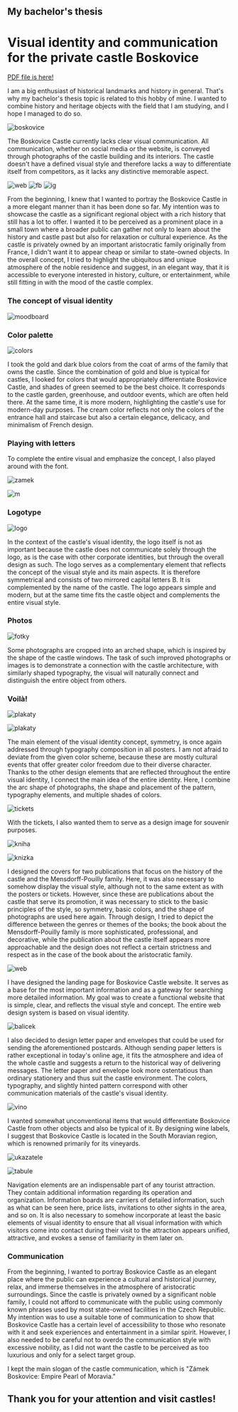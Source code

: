 ## My bachelor's thesis

# Visual identity and communication for the private castle Boskovice

[PDF file is here!](bachelor_presentation.pdf)

I am a big enthusiast of historical landmarks and history in general. That's why my bachelor's thesis topic is related to this hobby of mine. 
I wanted to combine history and heritage objects with the field that I am studying, and I hope I managed to do so.

![boskovice](zamek-boskovice-2022_12_7-125320.jpg)

The Boskovice Castle currently lacks clear visual communication. All communication, whether on social media or the website, is conveyed through photographs of the castle building and its interiors. The castle doesn't have a defined visual style and therefore lacks a way to differentiate itself from competitors, as it lacks any distinctive memorable aspect. 

![web](analyza_webu.jpg) ![fb](fb_boskovice.jpg) ![ig](instagram_boskovice.jpg)


From the beginning, I knew that I wanted to portray the Boskovice Castle in a more elegant manner than it has been done so far. My intention was to showcase the castle as a significant regional object with a rich history that still has a lot to offer. I wanted it to be perceived as a prominent place in a small town where a broader public can gather not only to learn about the history and castle past but also for relaxation or cultural experience. As the castle is privately owned by an important aristocratic family originally from France, I didn't want it to appear cheap or similar to state-owned objects. In the overall concept, I tried to highlight the ubiquitous and unique atmosphere of the noble residence and suggest, in an elegant way, that it is accessible to everyone interested in history, culture, or entertainment, while still fitting in with the mood of the castle complex.

### The concept of visual identity

![moodboard](bachelor_presentation.png)


### Color palette

![colors](colors.png)

I took the gold and dark blue colors from the coat of arms of the family that owns the castle. Since the combination of gold and blue is typical for castles, I looked for colors that would appropriately differentiate Boskovice Castle, and shades of green seemed to be the best choice. It corresponds to the castle garden, greenhouse, and outdoor events, which are often held there. At the same time, it is more modern, highlighting the castle's use for modern-day purposes. The cream color reflects not only the colors of the entrance hall and staircase but also a certain elegance, delicacy, and minimalism of French design.

### Playing with letters

To complete the entire visual and emphasize the concept, I also played around with the font.

![zamek](koncept_typografie.png)

![m](koncept_m.jpg)

### Logotype

![logo](logo.png)

In the context of the castle's visual identity, the logo itself is not as important because the castle does not communicate solely through the logo, as is the case with other corporate identities, but through the overall design as such. The logo serves as a complementary element that reflects the concept of the visual style and its main aspects. It is therefore symmetrical and consists of two mirrored capital letters B. It is complemented by the name of the castle. The logo appears simple and modern, but at the same time fits the castle object and complements the entire visual style.

### Photos

![fotky](uprava_fotek.jpg)

Some photographs are cropped into an arched shape, which is inspired by the shape of the castle windows. The task of such improved photographs or images is to demonstrate a connection with the castle architecture, with similarly shaped typography, the visual will naturally connect and distinguish the entire object from others.

### Voilà!

![plakaty](plakaty.jpg)

![plakaty](plakaty_2.png)

The main element of the visual identity concept, symmetry, is once again addressed through typography composition in all posters. I am not afraid to deviate from the given color scheme, because these are mostly cultural events that offer greater color freedom due to their diverse character. Thanks to the other design elements that are reflected throughout the entire visual identity, I connect the main idea of the entire identity. Here, I combine the arc shape of photographs, the shape and placement of the pattern, typography elements, and multiple shades of colors.

![tickets](vstupenky.jpg)

With the tickets, I also wanted them to serve as a design image for souvenir purposes.

![kniha](kniha.jpg)

![knizka](knizka.jpg)

I designed the covers for two publications that focus on the history of the castle and the Mensdorff-Pouilly family. Here, it was also necessary to somehow display the visual style, although not to the same extent as with the posters or tickets. However, since these are publications about the castle that serve its promotion, it was necessary to stick to the basic principles of the style, so symmetry, basic colors, and the shape of photographs are used here again. Through design, I tried to depict the difference between the genres or themes of the books; the book about the Mensdorff-Pouilly family is more sophisticated, professional, and decorative, while the publication about the castle itself appears more approachable and the design does not reflect a certain strictness and respect as in the case of the book about the aristocratic family.

![web](web.jpg)

I have designed the landing page for Boskovice Castle website. It serves as a base for the most important information and as a gateway for searching more detailed information. My goal was to create a functional website that is simple, clear, and reflects the visual style and concept. The entire web design system is based on visual identity.

![balicek](zlaty_balicek.png)

I also decided to design letter paper and envelopes that could be used for sending the aforementioned postcards. Although sending paper letters is rather exceptional in today's online age, it fits the atmosphere and idea of the whole castle and suggests a return to the historical way of delivering messages. The letter paper and envelope look more ostentatious than ordinary stationery and thus suit the castle environment. The colors, typography, and slightly hinted pattern correspond with other communication materials of the castle's visual identity.

![vino](vino.png)

I wanted somewhat unconventional items that would differentiate Boskovice Castle from other objects and also be typical of it. By designing wine labels, I suggest that Boskovice Castle is located in the South Moravian region, which is renowned primarily for its vineyards.

![ukazatele](ukazatele.jpg)

![tabule](tabule.jpg)

Navigation elements are an indispensable part of any tourist attraction. They contain additional information regarding its operation and organization. Information boards are carriers of detailed information, such as what can be seen here, price lists, invitations to other sights in the area, and so on. It is also necessary to somehow incorporate at least the basic elements of visual identity to ensure that all visual information with which visitors come into contact during their visit to the attraction appears unified, attractive, and evokes a sense of familiarity in them later on.

### Communication

From the beginning, I wanted to portray Boskovice Castle as an elegant place where the public can experience a cultural and historical journey, relax, and immerse themselves in the atmosphere of aristocratic surroundings. Since the castle is privately owned by a significant noble family, I could not afford to communicate with the public using commonly known phrases used by most state-owned facilities in the Czech Republic. My intention was to use a suitable tone of communication to show that Boskovice Castle has a certain level of accessibility to those who resonate with it and seek experiences and entertainment in a similar spirit. However, I also needed to be careful not to overdo the communication style with excessive nobility, as I did not want the castle to be perceived as too luxurious and only for a select target group.

I kept the main slogan of the castle communication, which is "Zámek Boskovice: Empire Pearl of Moravia."

## Thank you for your attention and visit castles!









